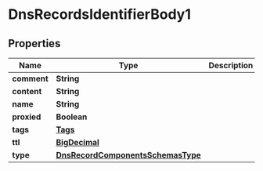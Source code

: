 # DnsRecordsIdentifierBody1

## Properties
Name | Type | Description | Notes
------------ | ------------- | ------------- | -------------
**comment** | **String** |  |  [optional]
**content** | **String** |  |  [optional]
**name** | **String** |  |  [optional]
**proxied** | **Boolean** |  |  [optional]
**tags** | [**Tags**](Tags.md) |  |  [optional]
**ttl** | [**BigDecimal**](BigDecimal.md) |  |  [optional]
**type** | [**DnsRecordComponentsSchemasType**](DnsRecordComponentsSchemasType.md) |  |  [optional]

